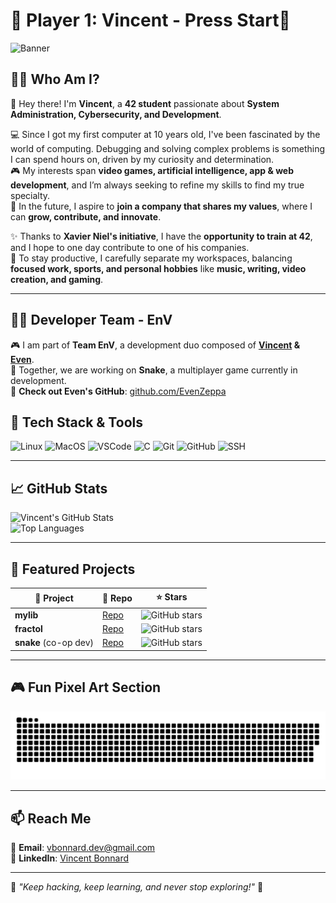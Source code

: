# 👾 Player 1: Vincent - Press Start👾

![Banner](https://mir-s3-cdn-cf.behance.net/project_modules/1400/f481c7193984031.65f468d9a0b5d.gif)

## 🏴‍☠️ Who Am I?

👋 Hey there! I'm **Vincent**, a **42 student** passionate about **System Administration, Cybersecurity, and Development**.

💻 Since I got my first computer at 10 years old, I've been fascinated by the world of computing. Debugging and solving complex problems is something I can spend hours on, driven by my curiosity and determination.  
🎮 My interests span **video games, artificial intelligence, app & web development**, and I’m always seeking to refine my skills to find my true specialty.  
🚀 In the future, I aspire to **join a company that shares my values**, where I can **grow, contribute, and innovate**.  

✨ Thanks to **Xavier Niel's initiative**, I have the **opportunity to train at 42**, and I hope to one day contribute to one of his companies.  
🏡 To stay productive, I carefully separate my workspaces, balancing **focused work, sports, and personal hobbies** like **music, writing, video creation, and gaming**.  

---

## 👨‍💻 Developer Team - EnV  

🎮 I am part of **Team EnV**, a development duo composed of **[Vincent](https://github.com/Corgidev42) & [Even](https://github.com/EvenZeppa)**.  
🚀 Together, we are working on **Snake**, a multiplayer game currently in development.  
🔗 **Check out Even's GitHub**: [github.com/EvenZeppa](https://github.com/EvenZeppa)

## 🔧 Tech Stack & Tools  

![Linux](https://img.shields.io/badge/Linux-FCC624?style=for-the-badge&logo=linux&logoColor=black)
![MacOS](https://img.shields.io/badge/macOS-000000?style=for-the-badge&logo=apple&logoColor=white)
![VSCode](https://img.shields.io/badge/VS%20Code-007ACC?style=for-the-badge&logo=visual-studio-code&logoColor=white)
![C](https://img.shields.io/badge/C-00599C?style=for-the-badge&logo=c&logoColor=white)
![Git](https://img.shields.io/badge/Git-F05032?style=for-the-badge&logo=git&logoColor=white)
![GitHub](https://img.shields.io/badge/GitHub-181717?style=for-the-badge&logo=github&logoColor=white)
![SSH](https://img.shields.io/badge/SSH-24C2F3?style=for-the-badge&logo=ssh&logoColor=white)

---

## 📈 GitHub Stats  

![Vincent's GitHub Stats](https://github-readme-stats.vercel.app/api?username=Corgidev42&show_icons=true&theme=tokyonight)  
![Top Languages](https://github-readme-stats.vercel.app/api/top-langs/?username=Corgidev42&layout=compact&theme=tokyonight)

---

## 🌟 Featured Projects  

| 🚀 Project | 🔗 Repo | ⭐ Stars |
|------------|---------|----------|
| **mylib** | [Repo](https://github.com/Corgidev42/mylib) | ![GitHub stars](https://img.shields.io/github/stars/Corgidev42/mylib?style=social) |
| **fractol** | [Repo](https://github.com/Corgidev42/42_fractol) | ![GitHub stars](https://img.shields.io/github/stars/Corgidev42/fractol?style=social) |
| **snake** (co-op dev) | [Repo](https://github.com/Corgidev42/Snake) | ![GitHub stars](https://img.shields.io/github/stars/EvenGithub/snake?style=social) |

---

## 🎮 Fun Pixel Art Section  

![GitHub Snake](https://raw.githubusercontent.com/Corgidev42/Corgidev42/output/github-contribution-grid-snake.svg)

---

## 📫 Reach Me  

📧 **Email**: vbonnard.dev@gmail.com  
🔗 **LinkedIn**: [Vincent Bonnard](https://www.linkedin.com/in/vincent-bonnard-2a378233a/)  

---

👾 *"Keep hacking, keep learning, and never stop exploring!"* 👾
